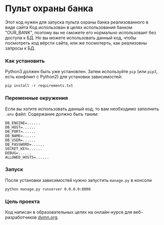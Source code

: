# Пульт охраны банка

Этот код нужен для запуска пульта охраны банка реализованного в виде сайта
Код использован в целях использования банком "OUR_BANK", поэтому вы не сможете его нормально использоваит без доступа к БД.
Но вы можете использовать данный код, чтобы посмотреть код вёрсти сайта, или же посмотерть, как реализовны запросы к БД.

### Как установить

Python3 должен быть уже установлен.
Затем используйте `pip` (или `pip3`, есть конфликт с Python2) для установки зависимостей:
```
pip install -r requirements.txt
```

### Переменные окружения

Если вы хотите использовать данный код, то вам необходимо заполнить `.env` файл.
Содержание должно быть таким:
```
DB_ENGINE=......
DB_HOST=......
DB_PORT=......
DB_NAME=......
DB_USER=......
DB_PASSWORD=......
SECRET_KEY=......
DEBUG=......
ALLOWED_HOSTS=......
```

### Запуск 

После установки зависимостей нужно запустить `manage.py` в консоли
```
python manage.py runserver 0.0.0.0:8000
```

### Цель проекта

Код написан в образовательных целях на онлайн-курсе для веб-разработчиков [dvmn.org](https://dvmn.org/).
